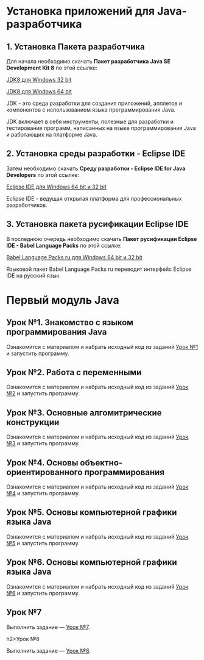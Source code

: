 <h1>Установка приложений для Java-разработчика</h1>
<h2>1. Установка Пакета разработчика</h2>
<p>Для начала необходимо скачать <b>Пакет разработчика Java SE Development Kit 8</b> по этой ссылке:</p>
<p><a href="https://drive.google.com/open?id=1PnA3jmd8DqLvLv8CjLzpLEnyCJpprZdX">JDK8 для Windows 32 bit</a></p>
<p><a href="https://drive.google.com/open?id=1cvlVlqNYWBhOQXdodyTq4ELmn-j6XSMG">JDK8 для Windows 64 bit</a></p>
<p>JDK - это среда разработки для создания приложений, апплетов и компонентов с использованием языка программирования Java.</p>
<p>JDK включает в себя инструменты, полезные для разработки и тестирования программ, написанных на языке программирования Java и работающих на платформе Java.</p>
<h2>2. Установка cреды разработки - Eclipse IDE</h2>
<p>Затем необходимо скачать <b>Среду разработки - Eclipse IDE for Java Developers</b> по этой ссылке:</p>
<p><a href="https://drive.google.com/open?id=12LIp409h-oO6Jqu8wK7pcK4zNcF487ej">Eclipse IDE для Windows 64 bit и 32 bit</a></p>
<p>Eclipse IDE - ведущая открытая платформа для профессиональных разработчиков.</p>
<h2>3. Установка пакета русификации Eclipse IDE</h2>
<p>В последнюю очередь необходимо скачать <b>Пакет русификации Eclipse IDE - Babel Language Packs</b> по этой ссылке:</p>
<p><a href="https://drive.google.com/open?id=1hGFDsqi7lQMFV4ZMtFLFuQDZ2kcG1Riv">Babel Language Packs ru для Windows 64 bit и 32 bit</a></p>
<p>Языковой пакет Babel Language Packs ru переводит интерфейс Eclipse IDE на русский язык.</p>
<h1>Первый модуль Java</h1>
<h2>Урок №1. Знакомство с языком программирования Java</h2>
<p>Ознакомится с материалом и набрать исходный код из заданий <a href="https://drive.google.com/open?id=1EC9EvbX3xW2sGaJNW_2EdaHF_V7hyV0c">Урок №1</a> и запустить программу.</p>
<h2>Урок №2. Работа с переменными</h2>
<p>Ознакомится с материалом и набрать исходный код из заданий <a href="https://drive.google.com/open?id=1W5yj5QoaeibhfmgKQ5J9JloHIsmZIfg7">Урок №2</a> и запустить программу.</p>
<h2>Урок №3. Основные алгомитрические конструкции</h2>
<p>Ознакомится с материалом и набрать исходный код из заданий <a href="https://drive.google.com/open?id=1bw8r2px2xhOzQn7XX-4zw-N-d90z9ZYK">Урок №3</a> и запустить программу.</p>
<h2>Урок №4. Основы объектно-ориентированного программирования</h2>
<p>Ознакомится с материалом и набрать исходный код из заданий <a href="https://drive.google.com/open?id=1EHmcGzIVEBfgN6fJb_Oi99cymMwOw0cT">Урок №4</a> и запустить программу.</p>
<h2>Урок №5. Основы компьютерной графики языка Java</h2>
<p>Ознакомится с материалом и набрать исходный код из заданий <a href="https://drive.google.com/open?id=1QYXe_izBALP2IMbEpe2MwJMGuJRLUce_">Урок №5</a> и запустить программу.</p>
<h2>Урок №6. Основы компьютерной графики языка Java</h2>
<p>Ознакомится с материалом и набрать исходный код из заданий <a href="https://drive.google.com/open?id=1u7L2fBq8hcUtIzUphgunVlSksj22aIsS">Урок №6</a> и запустить программу.</p>
<h2>Урок №7</h2>
<p>Выполнить задание — <a href="https://drive.google.com/open?id=174Fg6SpsUFE71orpLUyoJRV9t-CwWtlV">Урок №7</a>.</p>
h2>Урок №8</h2>
<p>Выполнить задание — <a href="https://drive.google.com/open?id=1gwlc0ZYzZ2g6naP66aWSZzjUzykx-EUS">Урок №8</a>.</p>
